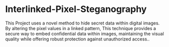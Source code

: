 # Interlinked-Pixel-Steganography
This Project uses a novel method to hide secret data within digital images. By altering the pixel values in a linked pattern, This technique provides a secure way to embed confidential data within images, maintaining the visual quality while offering robust protection against unauthorized access..
